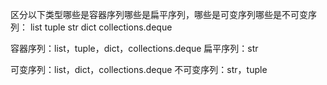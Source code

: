 区分以下类型哪些是容器序列哪些是扁平序列，哪些是可变序列哪些是不可变序列： list tuple str dict collections.deque

容器序列：list，tuple，dict，collections.deque
扁平序列：str

可变序列：list，dict，collections.deque
不可变序列：str，tuple